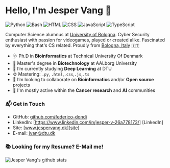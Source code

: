 # Hello, I'm Jesper Vang 👋

![Python](https://img.shields.io/badge/Python-Intermediate-yellow)
![Bash](https://img.shields.io/badge/Bash-Intermediate-black)
![HTML](https://img.shields.io/badge/HTML-Expert-orange)
![CSS](https://img.shields.io/badge/CSS-Expert-blue)
![JavaScript](https://img.shields.io/badge/JavaScript-Expert-yellow)
![TypeScript](https://img.shields.io/badge/TypeScript-Intermediate-lightgrey)

Computer Science alumnus at [University of Bologna](https://www.unibo.it/en). Cyber Security enthusiast with passion for videogames, played or created alike. Fascinated by everything that's CS related. Proudly from [Bologna, Italy](https://g.page/Due-Torri-Bologna?share) 🇮🇹

- 🩺 Ph.D in **Bioinformatics** at Technical University Of Denmark
- 🔭 Master's degree in **Biotechnology** at AALborg University
- 🌱 I’m currently studying **Deep Learning** at DTU
- ⚙️ Mastering: `.py`, `.html`,`.css`,`.js`,`.ts`
- 👯 I’m looking to collaborate on **Bioinformatics** and/or **Open source** projects
- 💬 I'm mostly active within the **Cancer research** and **AI** communities

### 📬 Get in Touch

- GitHub: [github.com/federico-dondi][github]
- LinkedIn: [https://www.linkedin.com/in/jesper-v-26a778173/] [LinkedIn]
- Site: [www.jespervang.dk][site]
- E-mail: jvan@dtu.dk

### 📚 Looking for my Resume? E-Mail me!

![Jesper Vang's github stats](https://github-readme-stats.vercel.app/api?username=flight505&show_icons=true&hide_border=true)

[github]: https://github.com/flight505
[site]: https://jespervang.dk
